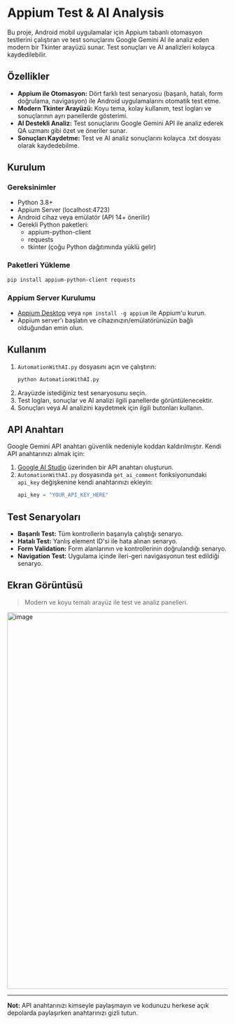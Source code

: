 # Appium Test & AI Analysis

Bu proje, Android mobil uygulamalar için Appium tabanlı otomasyon testlerini çalıştıran ve test sonuçlarını Google Gemini AI ile analiz eden modern bir Tkinter arayüzü sunar. Test sonuçları ve AI analizleri kolayca kaydedilebilir.

## Özellikler
- **Appium ile Otomasyon:** Dört farklı test senaryosu (başarılı, hatalı, form doğrulama, navigasyon) ile Android uygulamalarını otomatik test etme.
- **Modern Tkinter Arayüzü:** Koyu tema, kolay kullanım, test logları ve sonuçlarının ayrı panellerde gösterimi.
- **AI Destekli Analiz:** Test sonuçlarını Google Gemini API ile analiz ederek QA uzmanı gibi özet ve öneriler sunar.
- **Sonuçları Kaydetme:** Test ve AI analiz sonuçlarını kolayca .txt dosyası olarak kaydedebilme.

## Kurulum

### Gereksinimler
- Python 3.8+
- Appium Server (localhost:4723)
- Android cihaz veya emülatör (API 14+ önerilir)
- Gerekli Python paketleri:
  - appium-python-client
  - requests
  - tkinter (çoğu Python dağıtımında yüklü gelir)

### Paketleri Yükleme
```bash
pip install appium-python-client requests
```

### Appium Server Kurulumu
- [Appium Desktop](https://appium.io/downloads.html) veya `npm install -g appium` ile Appium'u kurun.
- Appium server'ı başlatın ve cihazınızın/emülatörünüzün bağlı olduğundan emin olun.

## Kullanım
1. `AutomationWithAI.py` dosyasını açın ve çalıştırın:
   ```bash
   python AutomationWithAI.py
   ```
2. Arayüzde istediğiniz test senaryosunu seçin.
3. Test logları, sonuçlar ve AI analizi ilgili panellerde görüntülenecektir.
4. Sonuçları veya AI analizini kaydetmek için ilgili butonları kullanın.

## API Anahtarı
Google Gemini API anahtarı güvenlik nedeniyle koddan kaldırılmıştır. Kendi API anahtarınızı almak için:
1. [Google AI Studio](https://aistudio.google.com/app/apikey) üzerinden bir API anahtarı oluşturun.
2. `AutomationWithAI.py` dosyasında `get_ai_comment` fonksiyonundaki `api_key` değişkenine kendi anahtarınızı ekleyin:
   ```python
   api_key = "YOUR_API_KEY_HERE"
   ```

## Test Senaryoları
- **Başarılı Test:** Tüm kontrollerin başarıyla çalıştığı senaryo.
- **Hatalı Test:** Yanlış element ID'si ile hata alınan senaryo.
- **Form Validation:** Form alanlarının ve kontrollerinin doğrulandığı senaryo.
- **Navigation Test:** Uygulama içinde ileri-geri navigasyonun test edildiği senaryo.

## Ekran Görüntüsü
> Modern ve koyu temalı arayüz ile test ve analiz panelleri.
<img width="1196" height="862" alt="image" src="https://github.com/user-attachments/assets/cad87426-369b-4d7e-b610-5c929689d884" />

---

**Not:** API anahtarınızı kimseyle paylaşmayın ve kodunuzu herkese açık depolarda paylaşırken anahtarınızı gizli tutun.
